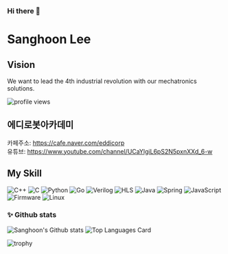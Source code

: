 ### Hi there 👋

# Sanghoon Lee
## Vision
We want to lead the 4th industrial revolution with our mechatronics solutions.

![profile views](https://komarev.com/ghpvc/?username=silenc3502&color=blue)  

## 에디로봇아카데미

카페주소: https://cafe.naver.com/eddicorp  
유튜브: https://www.youtube.com/channel/UCaYlgiL6pS2N5pxnXXd_6-w  

## My Skill

![C++](https://img.shields.io/badge/C++-00599C?style=flat-square&logo=C%2B%2B&logoColor=white)
![C](https://img.shields.io/badge/C-00599C?style=flat-square&logo=C&logoColor=white)
![Python](https://img.shields.io/badge/Python-3766AB?style=flat-square&logo=Python&logoColor=white)
![Go](https://img.shields.io/badge/Go-3766AB?style=flat-square&logo=Go&logoColor=white)
![Verilog](https://img.shields.io/badge/Verilog-00ADD8?style=flat-square&logoColor=white)
![HLS](https://img.shields.io/badge/HLS-00ADD8?style=flat-square&logoColor=white)
![Java](https://img.shields.io/badge/Java-00ADD8?style=flat-square&logo=Java&logoColor=white)
![Spring](https://img.shields.io/badge/Spring-00ADD8?style=flat-square&logo=Spring&logoColor=white)
![JavaScript](https://img.shields.io/badge/JavaScript-00ADD8?style=flat-square&logo=JavaScript&logoColor=white)
![Firmware](https://img.shields.io/badge/Firmware-00ADD8?style=flat-square&logoColor=white)
![Linux](https://img.shields.io/badge/Linux\_Kernel-00ADD8?style=flat-square&logo=Linux&logoColor=white)

### ✨ Github stats
![Sanghoon's Github stats](https://github-readme-stats.vercel.app/api?username=silenc3502&theme=chartreuse-dark&show_icons=true&count_private=true)
![Top Languages Card](https://github-readme-stats.vercel.app/api/top-langs/?username=silenc3502&theme=chartreuse-dark)


![trophy](https://github-profile-trophy.vercel.app/?username=silenc3502&theme=gitdimmed&column=7)

<!--
**silenc3502/silenc3502** is a ✨ _special_ ✨ repository because its `README.md` (this file) appears on your GitHub profile.

Here are some ideas to get you started:

- 🔭 I’m currently working on ...
- 🌱 I’m currently learning ...
- 👯 I’m looking to collaborate on ...
- 🤔 I’m looking for help with ...
- 💬 Ask me about ...
- 📫 How to reach me: ...
- 😄 Pronouns: ...
- ⚡ Fun fact: ...
-->
